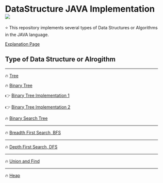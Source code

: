 # DataStructure JAVA Implementation <img src = "https://img.shields.io/badge/JAVA-007396?style=for-the-badge&logo=java&logoColor=white">

:star: This repository implements several types of Data Structures or Algorithms in the JAVA language. 

[Explanation Page](https://lunareclipse000.wordpress.com/category/%ed%94%84%eb%a1%9c%ea%b7%b8%eb%9e%98%eb%b0%8d-%ec%8a%a4%ed%84%b0%eb%94%94/%ec%9e%90%eb%a3%8c%ea%b5%ac%ec%a1%b0/)

## Type of Data Structure or Alrogithm

-----

:fire: [Tree](https://lunareclipse000.wordpress.com/2024/01/23/tree/)

:fire: [Binary Tree](https://lunareclipse000.wordpress.com/2024/01/26/binary-tree/)

  :point_right: [Binary Tree Implementation 1](https://lunareclipse000.wordpress.com/2024/01/27/binary-tree-%ea%b5%ac%ed%98%84java/)

  :point_right: [Binary Tree Implementation 2](https://lunareclipse000.wordpress.com/2024/01/27/binary-tree-%ea%b5%ac%ed%98%84java-2/)

:fire: [Binary Search Tree](https://lunareclipse000.wordpress.com/2024/02/03/binary-search-treejava/)

-----

:fire: [Breadth First Search, BFS](https://lunareclipse000.wordpress.com/2024/01/28/bfsbreadth-first-search/)

-----

:fire: [Depth First Search, DFS](https://lunareclipse000.wordpress.com/2024/01/29/dfsdepth-first-search/)

-----

:fire: [Union and Find](https://lunareclipse000.wordpress.com/2024/02/09/union-finddisjoint-set-algorithm-java/)

-----

:fire: [Heap](https://lunareclipse000.wordpress.com/2024/03/01/java-heap/)


